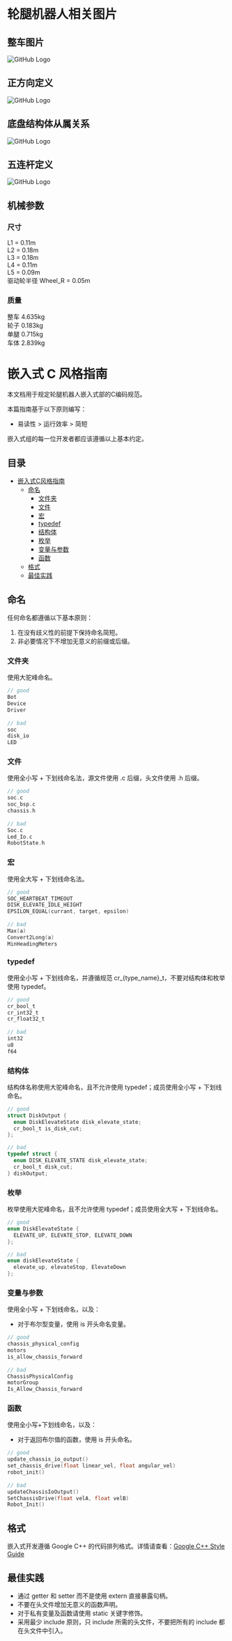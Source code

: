 # 轮腿机器人相关图片
## 整车图片
![GitHub Logo](picture/f1f453ee73a97a37a0b2060098c7de4.jpg)
## 正方向定义
![GitHub Logo](picture/ff65c25e0d2f40eff2681336d576bb9.jpg)

## 底盘结构体从属关系
![GitHub Logo](picture/轮腿底盘结构.png)

## 五连杆定义
![GitHub Logo](picture/07c52b3ee6740b6f2b900d1f8a60eb2.jpg)

## 机械参数
### 尺寸
L1 = 0.11m   
L2 = 0.18m  
L3 = 0.18m  
L4 = 0.11m  
L5 = 0.09m  
驱动轮半径 Wheel_R = 0.05m  

### 质量
整车 4.635kg  
轮子 0.183kg  
单腿 0.715kg  
车体 2.839kg

# 嵌入式 C 风格指南

本文档用于规定轮腿机器人嵌入式部的C编码规范。

本篇指南基于以下原则编写：

- 易读性 > 运行效率 > 简短

嵌入式组的每一位开发者都应该遵循以上基本约定。

## 目录

- [嵌入式C风格指南](#嵌入式C风格指南)
  - [命名](#命名)
    - [文件夹](#文件夹)
    - [文件](#文件)
    - [宏](#宏)
    - [typedef](#typedef)
    - [结构体](#结构体)
    - [枚举](#枚举)
    - [变量与参数](#变量与参数)
    - [函数](#函数)
  - [格式](#格式)
  - [最佳实践](#最佳实践)

## 命名

任何命名都遵循以下基本原则：

1. 在没有歧义性的前提下保持命名简短。
2. 非必要情况下不增加无意义的前缀或后缀。

### 文件夹

使用大驼峰命名。

```c
// good
Bot
Device
Driver
    
// bad
soc
disk_io
LED
```

### 文件

使用全小写 + 下划线命名法，源文件使用 .c 后缀，头文件使用 .h 后缀。

```c
// good
soc.c
soc_bsp.c
chassis.h
    
// bad
Soc.c
Led_Io.c
RobotState.h
```

### 宏

使用全大写 + 下划线命名法。

```c
// good
SOC_HEARTBEAT_TIMEOUT
DISK_ELEVATE_IDLE_HEIGHT
EPSILON_EQUAL(currant, target, epsilon)
    
// bad
Max(a)
Convert2Long(a)
MinHeadingMeters
```

### typedef

使用全小写 + 下划线命名，并遵循规范 cr_{type_name}\_t，不要对结构体和枚举使用 typedef。

```c
// good
cr_bool_t
cr_int32_t
cr_float32_t
    
// bad
int32
u8
f64
```

### 结构体

结构体名称使用大驼峰命名，且不允许使用 typedef；成员使用全小写 + 下划线命名。

```c
// good
struct DiskOutput {
  enum DiskElevateState disk_elevate_state;
  cr_bool_t is_disk_cut;
};

// bad
typedef struct {
  enum DISK_ELEVATE_STATE disk_elevate_state;
  cr_bool_t disk_cut;
} diskOutput;
```

### 枚举

枚举使用大驼峰命名，且不允许使用 typedef；成员使用全大写 + 下划线命名。

```c
// good
enum DiskElevateState {
  ELEVATE_UP, ELEVATE_STOP, ELEVATE_DOWN
};

// bad
enum diskElevateState {
  elevate_up, elevateStop, ElevateDown
};
```

### 变量与参数

使用全小写 + 下划线命名，以及：

- 对于布尔型变量，使用 is 开头命名变量。

```c
// good
chassis_physical_config
motors
is_allow_chassis_forward
    
// bad
ChassisPhysicalConfig
motorGroup
Is_Allow_Chassis_forward
```

### 函数

使用全小写+下划线命名，以及：

- 对于返回布尔值的函数，使用 is 开头命名。

```c
// good
update_chassis_io_output()
set_chassis_drive(float linear_vel, float angular_vel)
robot_init()
    
// bad
updateChassisIoOutput()
SetChassisDrive(float velA, float velB)
Robot_Init()
```

## 格式

嵌入式开发遵循 Google C++ 的代码排列格式。详情请查看：[Google C++ Style Guide](https://google.github.io/styleguide/cppguide.html)

## 最佳实践

- 通过 getter 和 setter 而不是使用 extern 直接暴露句柄。
- 不要在头文件增加无意义的函数声明。
- 对于私有变量及函数请使用 static 关键字修饰。
- 采用最少 include 原则，只 include 所需的头文件，不要把所有的 include 都在头文件中引入。

